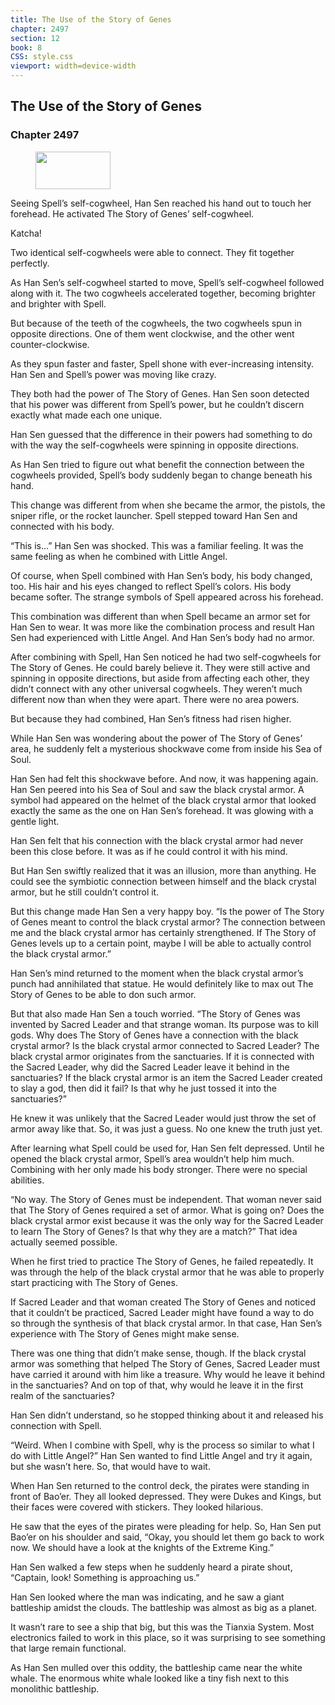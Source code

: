 ```yaml
---
title: The Use of the Story of Genes
chapter: 2497
section: 12
book: 8
CSS: style.css
viewport: width=device-width
---
```


## The Use of the Story of Genes

### Chapter 2497

<figure>
	<img src="../Images/gem.gif" alt="" id="gem" width="120" height="60" />
</figure>

Seeing Spell’s self-cogwheel, Han Sen reached his hand out to touch her forehead. He activated The Story of Genes’ self-cogwheel.

Katcha!

Two identical self-cogwheels were able to connect. They fit together perfectly.

As Han Sen’s self-cogwheel started to move, Spell’s self-cogwheel followed along with it. The two cogwheels accelerated together, becoming brighter and brighter with Spell.

But because of the teeth of the cogwheels, the two cogwheels spun in opposite directions. One of them went clockwise, and the other went counter-clockwise.

As they spun faster and faster, Spell shone with ever-increasing intensity. Han Sen and Spell’s power was moving like crazy.

They both had the power of The Story of Genes. Han Sen soon detected that his power was different from Spell’s power, but he couldn’t discern exactly what made each one unique.

Han Sen guessed that the difference in their powers had something to do with the way the self-cogwheels were spinning in opposite directions.

As Han Sen tried to figure out what benefit the connection between the cogwheels provided, Spell’s body suddenly began to change beneath his hand.

This change was different from when she became the armor, the pistols, the sniper rifle, or the rocket launcher. Spell stepped toward Han Sen and connected with his body.

“This is…” Han Sen was shocked. This was a familiar feeling. It was the same feeling as when he combined with Little Angel.

Of course, when Spell combined with Han Sen’s body, his body changed, too. His hair and his eyes changed to reflect Spell’s colors. His body became softer. The strange symbols of Spell appeared across his forehead.

This combination was different than when Spell became an armor set for Han Sen to wear. It was more like the combination process and result Han Sen had experienced with Little Angel. And Han Sen’s body had no armor.

After combining with Spell, Han Sen noticed he had two self-cogwheels for The Story of Genes. He could barely believe it. They were still active and spinning in opposite directions, but aside from affecting each other, they didn’t connect with any other universal cogwheels. They weren’t much different now than when they were apart. There were no area powers.

But because they had combined, Han Sen’s fitness had risen higher.

While Han Sen was wondering about the power of The Story of Genes’ area, he suddenly felt a mysterious shockwave come from inside his Sea of Soul.

Han Sen had felt this shockwave before. And now, it was happening again. Han Sen peered into his Sea of Soul and saw the black crystal armor. A symbol had appeared on the helmet of the black crystal armor that looked exactly the same as the one on Han Sen’s forehead. It was glowing with a gentle light.

Han Sen felt that his connection with the black crystal armor had never been this close before. It was as if he could control it with his mind.

But Han Sen swiftly realized that it was an illusion, more than anything. He could see the symbiotic connection between himself and the black crystal armor, but he still couldn’t control it.

But this change made Han Sen a very happy boy. “Is the power of The Story of Genes meant to control the black crystal armor? The connection between me and the black crystal armor has certainly strengthened. If The Story of Genes levels up to a certain point, maybe I will be able to actually control the black crystal armor.”

Han Sen’s mind returned to the moment when the black crystal armor’s punch had annihilated that statue. He would definitely like to max out The Story of Genes to be able to don such armor.

But that also made Han Sen a touch worried. “The Story of Genes was invented by Sacred Leader and that strange woman. Its purpose was to kill gods. Why does The Story of Genes have a connection with the black crystal armor? Is the black crystal armor connected to Sacred Leader? The black crystal armor originates from the sanctuaries. If it is connected with the Sacred Leader, why did the Sacred Leader leave it behind in the sanctuaries? If the black crystal armor is an item the Sacred Leader created to slay a god, then did it fail? Is that why he just tossed it into the sanctuaries?”

He knew it was unlikely that the Sacred Leader would just throw the set of armor away like that. So, it was just a guess. No one knew the truth just yet.

After learning what Spell could be used for, Han Sen felt depressed. Until he opened the black crystal armor, Spell’s area wouldn’t help him much. Combining with her only made his body stronger. There were no special abilities.

“No way. The Story of Genes must be independent. That woman never said that The Story of Genes required a set of armor. What is going on? Does the black crystal armor exist because it was the only way for the Sacred Leader to learn The Story of Genes? Is that why they are a match?” That idea actually seemed possible.

When he first tried to practice The Story of Genes, he failed repeatedly. It was through the help of the black crystal armor that he was able to properly start practicing with The Story of Genes.

If Sacred Leader and that woman created The Story of Genes and noticed that it couldn’t be practiced, Sacred Leader might have found a way to do so through the synthesis of that black crystal armor. In that case, Han Sen’s experience with The Story of Genes might make sense.

There was one thing that didn’t make sense, though. If the black crystal armor was something that helped The Story of Genes, Sacred Leader must have carried it around with him like a treasure. Why would he leave it behind in the sanctuaries? And on top of that, why would he leave it in the first realm of the sanctuaries?

Han Sen didn’t understand, so he stopped thinking about it and released his connection with Spell.

“Weird. When I combine with Spell, why is the process so similar to what I do with Little Angel?” Han Sen wanted to find Little Angel and try it again, but she wasn’t here. So, that would have to wait.

When Han Sen returned to the control deck, the pirates were standing in front of Bao’er. They all looked depressed. They were Dukes and Kings, but their faces were covered with stickers. They looked hilarious.

He saw that the eyes of the pirates were pleading for help. So, Han Sen put Bao’er on his shoulder and said, “Okay, you should let them go back to work now. We should have a look at the knights of the Extreme King.”

Han Sen walked a few steps when he suddenly heard a pirate shout, “Captain, look! Something is approaching us.”

Han Sen looked where the man was indicating, and he saw a giant battleship amidst the clouds. The battleship was almost as big as a planet.

It wasn’t rare to see a ship that big, but this was the Tianxia System. Most electronics failed to work in this place, so it was surprising to see something that large remain functional.

As Han Sen mulled over this oddity, the battleship came near the white whale. The enormous white whale looked like a tiny fish next to this monolithic battleship.